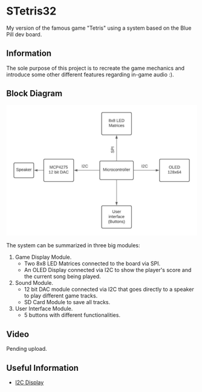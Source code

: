 # STetris32
My version of the famous game "Tetris" using a system based on the Blue Pill dev board.
## Information
The sole purpose of this project is to recreate the game mechanics and introduce some other different features regarding in-game audio :). 
## Block Diagram
![block_diagram](Docs/Imgs/block_diagram.jpeg)

The system can be summarized in three big modules:
1. Game Display Module.
    - Two 8x8 LED Matrices connected to the board via SPI.
    - An OLED Display connected via I2C to show the player's score and the current song being played.
2. Sound Module.
    - 12 bit DAC module connected via I2C that goes directly to a speaker to play different game tracks.
    - SD Card Module to save all tracks.
3. User Interface Module.
    - 5 buttons with different functionalities.
## Video

Pending upload.

## Useful Information
- [I2C Display](https://controllerstech.com/oled-display-using-i2c-stm32/)
